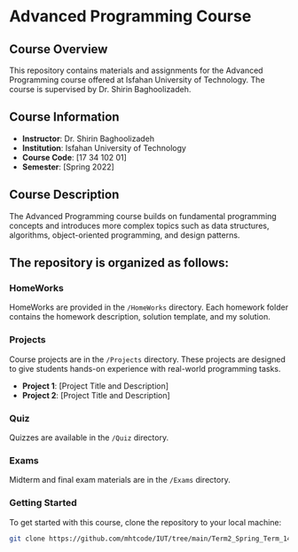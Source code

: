 # Advanced Programming Course

## Course Overview
This repository contains materials and assignments for the Advanced Programming course offered at Isfahan University of Technology. The course is supervised by Dr. Shirin Baghoolizadeh.

## Course Information
- **Instructor**: Dr. Shirin Baghoolizadeh
- **Institution**: Isfahan University of Technology
- **Course Code**: [17 34 102 01]
- **Semester**: [Spring 2022]

## Course Description
The Advanced Programming course builds on fundamental programming concepts and introduces more complex topics such as data structures, algorithms, object-oriented programming, and design patterns.


## The repository is organized as follows:
### HomeWorks
HomeWorks are provided in the `/HomeWorks` directory. Each homework folder contains the homework description, solution template, and my solution.

### Projects
Course projects are in the `/Projects` directory. These projects are designed to give students hands-on experience with real-world programming tasks.

- **Project 1**: [Project Title and Description]
- **Project 2**: [Project Title and Description]

### Quiz
Quizzes are available in the `/Quiz` directory.

### Exams
Midterm and final exam materials are in the `/Exams` directory.

### Getting Started
To get started with this course, clone the repository to your local machine:

```bash
git clone https://github.com/mhtcode/IUT/tree/main/Term2_Spring_Term_1400%2C1401/Advanced%20Programming


